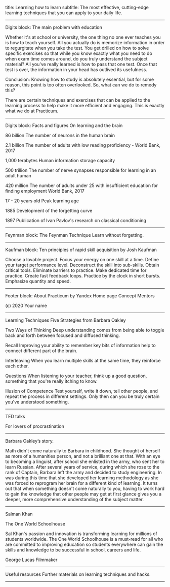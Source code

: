 title: Learning how to learn
subtitle: The most effective, cutting-edge learning techniques that you can apply to your daily life.


___________________________
Digits block: 
The main problem with education

Whether it's at school or university, the one thing no one ever teaches you is how to teach yourself. All you actually do is memorize information in order to regurgitate when you take the test. You get drilled on how to solve specific exercises so that while you know exactly what you need to do when exam time comes around, do you truly understand the subject material? All you've really learned is how to pass that one test. Once that test is over, the information in your head has outlived its usefulness.

Conclusion: Knowing how to study is absolutely essential, but for some reason, this point is too often overlooked. So, what can we do to remedy this?

There are certain techniques and exercises that can be applied to the learning process to help make it more efficient and engaging. This is exactly what we do at Practicum.


___________________________
Digits block:
Facts and figures
On learning and the brain

86 billion
The number of neurons in the human brain

2.1 billion
The number of adults with low reading proficiency - World Bank, 2017

1,000 terabytes
Human information storage capacity

500 trillion
The number of nerve synapses responsible for learning in an adult human

420 million
The number of adults under 25 with insufficient education for finding employment
World Bank, 2017

17 - 20 years old
Peak learning age

1885
Development of the forgetting curve

1897
Publication of Ivan Pavlov's research on classical conditioning

___________________________
Feynman block:
The Feynman Technique
Learn without forgetting.


___________________________
Kaufman block:
Ten principles of rapid skill acquisition
by Josh Kaufman

Choose a lovable project.
Focus your energy on one skill at a time.
Define your target performance level.
Deconstruct the skill into sub-skills.
Obtain critical tools.
Eliminate barriers to practice.
Make dedicated time for practice.
Create fast feedback loops.
Practice by the clock in short bursts.
Emphasize quantity and speed.


___________________________
Footer block:
About Practicum by Yandex 
Home page
Concept
Mentors

(c) 2020 Your name


----

Learning Techniques 
Five Strategies from Barbara Oakley

Two Ways of Thinking 
Deep understanding comes from being able to toggle back and forth between focused and diffused thinking.

Recall 
Improving your ability to remember key bits of information help to connect different part of the brain.

Interleaving 
When you learn multiple skills at the same time, they reinforce each other.

Questions 
When listening to your teacher, think up a good question, something that you're really itching to know.

Illusion of Competence 
Test yourself, write it down, tell other people, and repeat the process in different settings. Only then can you be truly certain you've understood something.

----

TED talks 

For lovers of procrastination

----

Barbara Oakley’s story. 

Math didn't come naturally to Barbara in childhood. She thought of herself as more of a 
humanities person, and not a brilliant one at that. With an eye to becoming a linguist, after 
school she enlisted in the army, who sent her to learn Russian. After several years of service, 
during which she rose to the rank of Captain, Barbara left the army and decided to study 
engineering. In was during this time that she developed her learning methodology as she was 
forced to reprogram her brain for a different kind of learning. It turns out that when something 
doesn't come naturally to you, having to work hard to gain the knowledge that other people 
may get at first glance gives you a deeper, more comprehensive understanding of the subject matter.

----

Salman Khan 

The One World Schoolhouse

Sal Khan's passion and innovation is transforming learning for millions of 
students worldwide. The One World Schoolhouse is a must-read for all 
who are committed to improving education so students everywhere can 
gain the skills and knowledge to be successful in school, careers and life.

George Lucas 
Filmmaker

----

Useful resources 
Further materials on learning techniques and hacks.

----